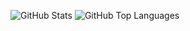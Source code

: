 ![GitHub Stats](https://github-readme-stats.vercel.app/api?username=touyu&count_private=true&show_icons=true&theme=dracula)
![GitHub Top Languages](https://github-readme-stats.vercel.app/api/top-langs/?username=touyu&layout=compact&theme=dracula)
